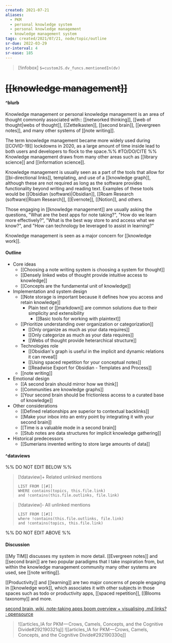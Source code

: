 ```yaml
---
created: 2021-07-21
aliases:
  - PKM
  - personal knowledge system
  - personal knowledge management
  - knowledge management system
tags: created/2021/07/21, node/topic/outline
sr-due: 2022-03-29
sr-interval: 4
sr-ease: 185
---
```

> [!infobox]
`$=customJS.dv_funcs.mentionedIn(dv)`

# <s class="topic-title">[[knowledge management]]</s>

#### ^blurb

Knowledge management or personal knowledge management is an area of thought commonly associated
with:: [[networked thinking]], [[web of thought|webs of thought]], [[Zettelkasten]], [[second brain]], [[evergreen notes]], and many other systems of [[note writing]].

The term knowledge management became more widely used during [[COVID-19]] lockdowns in 2020,
as a large amount of time inside lead to both users and developers to flock to the space.%%  #TO/DO/CITE  %%
Knowledge management draws from many other areas such as [[library science]] and [[information science]].

Knowledge management is usually seen as a part of the tools that allow for [[bi-directional links]], templating, and use of a [[knowledge graph]], although these are not required as long as the software provides functionality beyond writing and reading text.
Examples of these tools would be [[Obsidian (software)|Obsidian]], [[Roam Research (software)|Roam Research]], [[Evernote]], [[Notion]], and others.

Those engaging in [[knowledge management]] are usually asking the questions, "What are the best apps for note taking?", "How do we learn more effectively?", "What is the best way store to and access what we know?", and "How can technology be leveraged to assist in learning?"

Knowledge management is seen as a major concern for [[knowledge work]].

#### Outline

- Core ideas
	- [[Choosing a note writing system is choosing a system for thought]]
	- [[Densely linked webs of thought provide intuitive access to knowledge]]
	- [[Concepts are the fundamental unit of knowledge]]
- Implementation and system design
	- [[Note storage is important because it defines how you access and retain knowledge]]
		- Plain text or [[markdown]] are common solutions due to their simplicity and extensibility
			- [[Basic tools for working with plaintext]]
	- [[Prioritize understanding over organization or categorization]]
		- [[Only organize as much as your data requires]]
		- [[Only categorize as much as your data requires]]
		- [[Webs of thought provide heterarchical structure]]
	- Technologies role
		- [[Obsidian's graph is useful in the implicit and dynamic relations it can reveal]]
		- [[Using spaced repetition for your conceptual notes]]
		- [[Readwise Export for Obsidian - Templates and Process]]
	- [[note writing]]
- Emotional design
	- [[A second brain should mirror how we think]]
	- [[Communities are knowledge graphs]]
	- [[Your second brain should be frictionless access to a curated base of knowledge]]
- Other considerations
	- [[Defined relationships are superior to contextual backlinks]]
	- [[Make your inbox into an entry point by integrating it with your second brain]]
	- [[Time is a valuable mode in a second brain]]
	- [[Stub notes are data structures for implicit knowledge gathering]]
- Historical predecessors
	- [[Sumerians invented writing to store large amounts of data]]

#### ^dataviews

%% DO NOT EDIT BELOW %%
> [!dataview]+ Related unlinked mentions
> ```dataview
> LIST FROM [[#]]
> WHERE contains(topics, this.file.link)
> and !contains(this.file.outlinks, file.link)
> ```
 
> [!dataview]- All unlinked mentions
> ```dataview
> LIST FROM [[#]]
> where !contains(this.file.outlinks, file.link)
> and !contains(topics, this.file.link)
> ```

%% DO NOT EDIT ABOVE %%

#### Discussion

[[My TIM]] discusses my system in more detail.
[[Evergreen notes]] and [[second brain]] are two popular paradigms that I take inspiration from, but within the knowledge management community many other systems are used, see [[note writing]].

[[Productivity]] and [[learning]] are two major concerns of people engaging in [[knowledge work]], which associates it with other subjects in those spaces such as todo or productivity apps, [[spaced repetition]], [[Blooms taxonomy]] and more.

[second brain, wiki, note-taking apps boom overview + visualising .md links? : opensource](https://www.reddit.com/r/opensource/comments/gsxeys/second_brain_wiki_notetaking_apps_boom_overview/)

> ![[articles_IA for PKM — Crows, Camels, Concepts, and the Cognitive Divide#292190321q]]
> ![[articles_IA for PKM — Crows, Camels, Concepts, and the Cognitive Divide#292190330q]]
